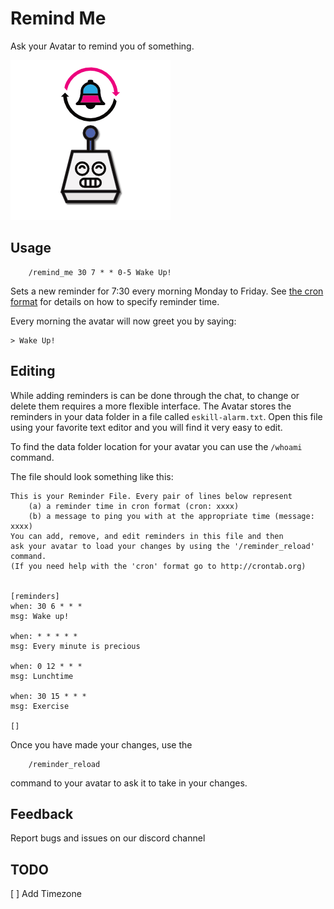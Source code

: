 # Remind Me

Ask your Avatar to remind you of something.

![icon](eskill-alarm.png)

## Usage

        /remind_me 30 7 * * 0-5 Wake Up!

Sets a new reminder for 7:30 every morning Monday to Friday. See
[the cron format](http://crontab.org/) for details on how to specify
reminder time.

Every morning the avatar will now greet you by saying:

```
> Wake Up!
```

## Editing
While adding reminders is can be done through the chat, to change or delete
them requires a more flexible interface.
The Avatar stores the reminders in your data folder in a file
called `eskill-alarm.txt`. Open this file using your favorite text editor
and you will find it very easy to edit.

To find the data folder location for your avatar you can use the
`/whoami` command.

The file should look something like this:

```
This is your Reminder File. Every pair of lines below represent
    (a) a reminder time in cron format (cron: xxxx)
    (b) a message to ping you with at the appropriate time (message: xxxx)
You can add, remove, and edit reminders in this file and then
ask your avatar to load your changes by using the '/reminder_reload'
command.
(If you need help with the 'cron' format go to http://crontab.org)


[reminders]
when: 30 6 * * *
msg: Wake up!

when: * * * * *
msg: Every minute is precious

when: 0 12 * * *
msg: Lunchtime

when: 30 15 * * *
msg: Exercise

[]
```

Once you have made your changes, use the

        /reminder_reload

command to your avatar to ask it to take in your changes.

## Feedback
Report bugs and issues on our discord channel

## TODO
[ ] Add Timezone
